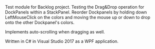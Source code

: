 ﻿Test module for Backlog project. Testing the Drag&Drop operation for DockPanels within a StackPanel. Reorder Dockpanels by holding down LeftMouseClick on the colors and moving the mouse up or down to drop onto the other Dockpanel's colors.

Implements auto-scrolling when dragging as well.

Written in C# in Visual Studio 2017 as a WPF application.
